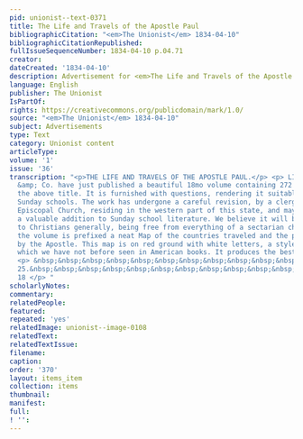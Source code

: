 ```yaml
---
pid: unionist--text-0371
title: The Life and Travels of the Apostle Paul
bibliographicCitation: "<em>The Unionist</em> 1834-04-10"
bibliographicCitationRepublished: 
fullIssueSequenceNumber: 1834-04-10 p.04.71
creator: 
dateCreated: '1834-04-10'
description: Advertisement for <em>The Life and Travels of the Apostle Paul</em>
language: English
publisher: The Unionist
IsPartOf: 
rights: https://creativecommons.org/publicdomain/mark/1.0/
source: "<em>The Unionist</em> 1834-04-10"
subject: Advertisements
type: Text
category: Unionist content
articleType: 
volume: '1'
issue: '36'
transcription: "<p>THE LIFE AND TRAVELS OF THE APOSTLE PAUL.</p> <p> LILLY, Wait,
  &amp; Co. have just published a beautiful 18mo volume containing 272 pages, with
  the above title. It is furnished with questions, rendering it suitable for use in
  Sunday schools. The work has undergone a careful revision, by a clergyman of the
  Episcopal Church, residing in the western part of this state, and may be considered
  a valuable addition to Sunday school literature. We believe it will be acceptable
  to Christians generally, being free from everything of a sectarian character. To
  the volume is prefixed a neat Map of the countries traveled and the places visited
  by the Apostle. This map is on red ground with white letters, a style of engraving
  which we have not before seen in American books. It produces the best effect. </p>
  <p> &nbsp;&nbsp;&nbsp;&nbsp;&nbsp;&nbsp;&nbsp;&nbsp;&nbsp;&nbsp;&nbsp; Boston, Nov,
  25.&nbsp;&nbsp;&nbsp;&nbsp;&nbsp;&nbsp;&nbsp;&nbsp;&nbsp;&nbsp;&nbsp;&nbsp;&nbsp;&nbsp;&nbsp;&nbsp;&nbsp;&nbsp;&nbsp;&nbsp;&nbsp;&nbsp;&nbsp;&nbsp;&nbsp;&nbsp;&nbsp;&nbsp;&nbsp;&nbsp;&nbsp;&nbsp;&nbsp;&nbsp;&nbsp;&nbsp;&nbsp;&nbsp;&nbsp;&nbsp;&nbsp;&nbsp;&nbsp;&nbsp;&nbsp;&nbsp;&nbsp;&nbsp;&nbsp;&nbsp;&nbsp;&nbsp;&nbsp;&nbsp;&nbsp;&nbsp;
  18 </p> "
scholarlyNotes: 
commentary: 
relatedPeople: 
featured: 
repeated: 'yes'
relatedImage: unionist--image-0108
relatedText: 
relatedTextIssue: 
filename: 
caption: 
order: '370'
layout: items_item
collection: items
thumbnail: 
manifest: 
full: 
! '': 
---
```


